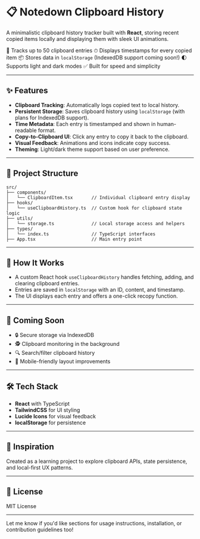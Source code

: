 # 📋 Notedown Clipboard History

A minimalistic clipboard history tracker built with **React**, storing recent copied items locally and displaying them with sleek UI animations.

🧠 Tracks up to 50 clipboard entries
⏱ Displays timestamps for every copied item
📦 Stores data in `localStorage` (IndexedDB support coming soon!)
🌓 Supports light and dark modes
✅ Built for speed and simplicity

---

## ✨ Features

* **Clipboard Tracking**: Automatically logs copied text to local history.
* **Persistent Storage**: Saves clipboard history using `localStorage` (with plans for IndexedDB support).
* **Time Metadata**: Each entry is timestamped and shown in human-readable format.
* **Copy-to-Clipboard UI**: Click any entry to copy it back to the clipboard.
* **Visual Feedback**: Animations and icons indicate copy success.
* **Theming**: Light/dark theme support based on user preference.

---

## 🧱 Project Structure

```
src/
├── components/
│   └── ClipboardItem.tsx       // Individual clipboard entry display
├── hooks/
│   └── useClipboardHistory.ts  // Custom hook for clipboard state logic
├── utils/
│   └── storage.ts              // Local storage access and helpers
├── types/
│   └── index.ts                // TypeScript interfaces
├── App.tsx                     // Main entry point
```

---

## 🧪 How It Works

* A custom React hook `useClipboardHistory` handles fetching, adding, and clearing clipboard entries.
* Entries are saved in `localStorage` with an ID, content, and timestamp.
* The UI displays each entry and offers a one-click recopy function.

---

## 🚀 Coming Soon

* 🔒 Secure storage via IndexedDB
* 🕵️ Clipboard monitoring in the background
* 🔍 Search/filter clipboard history
* 📱 Mobile-friendly layout improvements

---

## 🛠️ Tech Stack

* **React** with TypeScript
* **TailwindCSS** for UI styling
* **Lucide Icons** for visual feedback
* **localStorage** for persistence

---

## 🧠 Inspiration

Created as a learning project to explore clipboard APIs, state persistence, and local-first UX patterns.

---

## 🧾 License

MIT License

---

Let me know if you'd like sections for usage instructions, installation, or contribution guidelines too!
